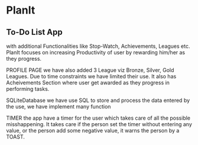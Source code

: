 # PlanIt 
## To-Do List App 
with additional Functionalities like Stop-Watch, Achievements, Leagues etc. PlanIt focuses on increasing Productivity of user by rewarding him/her as they progress.

PROFILE PAGE we have also added 3 League viz Bronze, Silver, Gold Leagues. Due to time constraints we have limited their use. It also has Acheivements Section where user get awarded as they progress in performing tasks.

SQLiteDatabase we have use SQL to store and process the data entered by the use, we have implement many function

TIMER the app have a timer for the user which takes care of all the possible misshappening. It takes care if the person set the timer without entering any value, or the person add some negative value, it warns the person by a TOAST.


